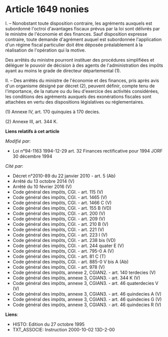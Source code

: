 # Article 1649 nonies

I. – Nonobstant toute disposition contraire, les agréments auxquels est subordonné l'octroi d'avantages fiscaux prévus par la
loi sont délivrés par le ministre de l'économie et des finances. Sauf disposition expresse contraire, toute demande
d'agrément auquel est subordonnée l'application d'un régime fiscal particulier doit être déposée préalablement à la
réalisation de l'opération qui la motive.

Des arrêtés du ministre pourront instituer des procédures simplifiées et déléguer le pouvoir de décision à des agents de
l'administration des impôts ayant au moins le grade de directeur départemental (1).

II. – Des arrêtés du ministre de l'économie et des finances, pris après avis d'un organisme désigné par décret (2), peuvent
définir, compte tenu de l'importance, de la nature ou du lieu d'exercice des activités considérées, les conditions des
agréments auxquels des exonérations fiscales sont attachées en vertu des dispositions législatives ou réglementaires.

(1) Annexe IV, art. 170 quinquies à 170 decies.

(2) Annexe III, art. 344 K.

**Liens relatifs à cet article**

_Modifié par_:

  - Loi n°94-1163 1994-12-29 art. 32 Finances rectificative pour 1994 JORF 30 décembre 1994

_Cité par_:

  - Décret n°2010-89 du 22 janvier 2010 - art. 5 (Ab)
  - Arrêté du 13 octobre 2014 (V)
  - Arrêté du 10 février 2016 (V)
  - Code général des impôts, CGI. - art. 115 (V)
  - Code général des impôts, CGI. - art. 1465 (V)
  - Code général des impôts, CGI. - art. 1466 C (V)
  - Code général des impôts, CGI. - art. 155 B (VD)
  - Code général des impôts, CGI. - art. 200 (V)
  - Code général des impôts, CGI. - art. 209 (V)
  - Code général des impôts, CGI. - art. 210 B (V)
  - Code général des impôts, CGI. - art. 221 (V)
  - Code général des impôts, CGI. - art. 223 I (V)
  - Code général des impôts, CGI. - art. 238 bis (VD)
  - Code général des impôts, CGI. - art. 244 quater E (V)
  - Code général des impôts, CGI. - art. 795-0 A (V)
  - Code général des impôts, CGI. - art. 81 C (T)
  - Code général des impôts, CGI. - art. 885-0 V bis A (Ab)
  - Code général des impôts, CGI. - art. 978 (V)
  - Code général des impôts, annexe 2, CGIAN2. - art. 140 terdecies (V)
  - Code général des impôts, annexe 3, CGIAN3. - art. 344 K (V)
  - Code général des impôts, annexe 3, CGIAN3. - art. 46 quaterdecies V (V)
  - Code général des impôts, annexe 3, CGIAN3. - art. 46 quindecies A (V)
  - Code général des impôts, annexe 3, CGIAN3. - art. 46 quindecies G (V)
  - Code général des impôts, annexe 3, CGIAN3. - art. 46 quindecies R (V)

**Liens**:

  - HISTO: Edition du 27 octobre 1995
  - TXT_ASSOCIE: Instruction 2000-10-02 13D-2-00
